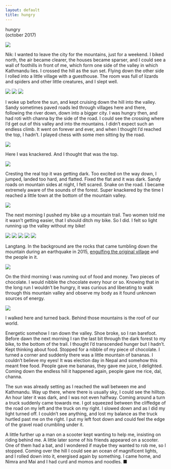 ```yaml
---
layout: default
title: hungry
---
```


hungry  
(october 2017)

<img src="/img/hungry/000216630001.jpg">

Nik: I wanted to leave the city for the mountains, just for a weekend. I biked north, the air became clearer, the houses became sparser, and I could see a wall of foothills in front of me, which form one side of the valley in which Kathmandu lies. I crossed the hill as the sun set. Flying down the other side I rolled into a little village with a guesthouse. The room was full of lizards and spiders and other little creatures, and I slept well.

<img src="/img/hungry/000216630009.jpg">
<img src="/img/hungry/000216630011.jpg">
<img src="/img/hungry/000216630010.jpg">

I woke up before the sun, and kept cruising down the hill into the valley. Sandy sometimes paved roads led through villages here and there, following the river down, down into a bigger city. I was hungry then, and had roti with channa by the side of the road. I could see the crossing where I’d get out of this valley and into the mountains. I didn’t expect such an endless climb. It went on forever and ever, and when I thought I’d reached the top, I hadn’t. I played chess with some men sitting by the road.

<img src="/img/hungry/000216630013.jpg">

Here I was knackered. And I thought that was the top.

<img src="/img/hungry/000216630012.jpg">

Cresting the real top it was getting dark. Too excited on the way down, I jumped, landed too hard, and flatted. Fixed the flat and it was dark. Sandy roads on mountain sides at night, I felt scared. Snake on the road. I became extremely aware of the sounds of the forest. Super knackered by the time I reached a little town at the bottom of the mountain valley.

<img src="/img/hungry/000216630014.jpg">

The next morning I pushed my bike up a mountain trail. Two women told me it wasn’t getting easier, that I should ditch my bike. So I did. I felt so light running up the valley without my bike!

<img src="/img/hungry/000216630015.jpg">
<img src="/img/hungry/000216630016.jpg">
<img src="/img/hungry/000216630017.jpg"  >
<img src="/img/hungry/000216630019.jpg"  >
<img src="/img/hungry/000216630022.jpg">

Langtang. In the background are the rocks that came tumbling down the mountain during an earthquake in 2015, <a href="https://aeon.co/videos/after-a-landslide-destroys-her-village-a-woman-rebuilds-her-life-in-a-changed-landscape">engulfing the original village</a> and the people in it.

<img src="/img/hungry/000216630020.jpg">

On the third morning I was running out of food and money. Two pieces of chocolate. I would nibble the chocolate every hour or so. Knowing that in the long run I wouldn’t be hungry, it was curious and liberating to walk through this mountain valley and observe my body as it found unknown sources of energy.

<img src="/img/hungry/000216630021.jpg">

I walked here and turned back. Behind those mountains is the roof of our world.

Energetic somehow I ran down the valley. Shoe broke, so I ran barefoot. Before dawn the next morning I ran the last bit through the dark forest to my bike, to the bottom of the trail. I thought I’d transcended hunger but I hadn’t. Kept thinking about food. Stopped for a nibble of my piece of chocolate. I turned a corner and suddenly there was a little mountain of bananas. I couldn’t believe my eyes! It was election day in Nepal and somehow this meant free food. People gave me bananas, they gave me juice, I delighted. Coming down the endless hill it happened again, people gave me rice, dal, channa.

The sun was already setting as I reached the wall between me and Kathmandu. Way up there, where there is usually sky, I could see the hilltop. An hour later it was dark, and I was not even halfway. Coming around a turn a truck suddenly came towards me. I got squeezed between the cliffedge of the road on my left and the truck on my right. I slowed down and as I did my light turned off. I couldn’t see anything, and lost my balance as the truck hurtled past me on the right. I put my left foot down and could feel the edge of the gravel road crumbling under it.

A little further up a man on a scooter kept wanting to help me, insisting on riding behind me. A little later some of his friends appeared on a scooter. One of them had a bat, and I wondered if maybe they wanted to rob me, so I stopped. Coming over the hill I could see an ocean of magnificent lights, and I rolled down into it, energised again by something. I came home, and Nimra and Mai and I had curd and momos and noodles. &#9632;